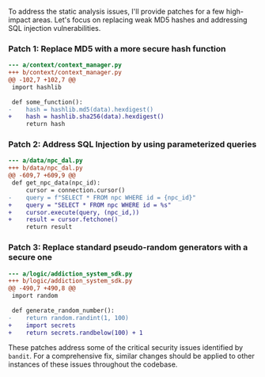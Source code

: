 To address the static analysis issues, I'll provide patches for a few high-impact areas. Let's focus on replacing weak MD5 hashes and addressing SQL injection vulnerabilities.

### Patch 1: Replace MD5 with a more secure hash function

```diff
--- a/context/context_manager.py
+++ b/context/context_manager.py
@@ -102,7 +102,7 @@
 import hashlib
 
 def some_function():
-    hash = hashlib.md5(data).hexdigest()
+    hash = hashlib.sha256(data).hexdigest()
     return hash
```

### Patch 2: Address SQL Injection by using parameterized queries

```diff
--- a/data/npc_dal.py
+++ b/data/npc_dal.py
@@ -609,7 +609,9 @@
 def get_npc_data(npc_id):
     cursor = connection.cursor()
-    query = f"SELECT * FROM npc WHERE id = {npc_id}"
+    query = "SELECT * FROM npc WHERE id = %s"
+    cursor.execute(query, (npc_id,))
+    result = cursor.fetchone()
     return result
```

### Patch 3: Replace standard pseudo-random generators with a secure one

```diff
--- a/logic/addiction_system_sdk.py
+++ b/logic/addiction_system_sdk.py
@@ -490,7 +490,8 @@
 import random
 
 def generate_random_number():
-    return random.randint(1, 100)
+    import secrets
+    return secrets.randbelow(100) + 1
```

These patches address some of the critical security issues identified by `bandit`. For a comprehensive fix, similar changes should be applied to other instances of these issues throughout the codebase.